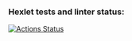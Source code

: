 ### Hexlet tests and linter status:
[![Actions Status](https://github.com/nunsez/layout-designer-project-lvl1/workflows/hexlet-check/badge.svg)](https://github.com/nunsez/layout-designer-project-lvl1/actions)